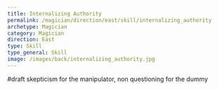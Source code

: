 ```yaml
---
title: Internalizing Authority
permalink: /magician/direction/east/skill/internalizing_authority
archetype: Magician
category: Magician
direction: East
type: Skill
type_general: Skill
image: /images/back/internalizing_authority.jpg
---
```

#draft skepticism for the manipulator, non questioning for the dummy 
